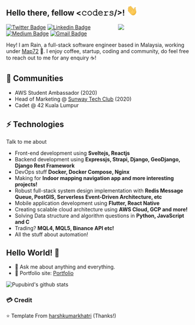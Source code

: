 <h2> Hello there, fellow <𝚌𝚘𝚍𝚎𝚛𝚜/>! <img src="https://raw.githubusercontent.com/ABSphreak/ABSphreak/master/gifs/Hi.gif" width="30px"></h2>

<img align='right' src='https://user-images.githubusercontent.com/5713670/87202985-820dcb80-c2b6-11ea-9f56-7ec461c497c3.gif' width='200"'>

[![Twitter Badge](https://img.shields.io/badge/-@pupubird1-1ca0f1?style=flat-square&labelColor=1ca0f1&logo=twitter&logoColor=white&link=https://twitter.com/pupubird1)](https://twitter.com/pupubird1) [![Linkedin Badge](https://img.shields.io/badge/-rainchai-blue?style=flat-square&logo=Linkedin&logoColor=white&link=https://www.linkedin.com/in/rain-chai-48370318a/)](https://www.linkedin.com/in/rain-chai-48370318a/) [![Medium Badge](https://img.shields.io/badge/-@rainchai4240-03a57a?style=flat-square&labelColor=000000&logo=Medium&link=https://medium.com/@rainchai4240)](https://medium.com/@rainchai4240)
[![Gmail Badge](https://img.shields.io/badge/-rainchai4240@gmail.com-c14438?style=flat-square&logo=Gmail&logoColor=white&link=mailto:rainchai4240@gmail.com)](mailto:rainchai4240@gmail.com)

Hey! I am Rain, a full-stack software engineer based in Malaysia, working under [Map72](https://github.com/map711) 🙌. I enjoy coffee, startup, coding and community, do feel free to reach out to me for any enquiry ☕!
## 👯 Communities
* AWS Student Ambassador (2020)
* Head of Marketing @ [Sunway Tech Club](https://github.com/sunwaytechclub) (2020)
* Cadet @ 42 Kuala Lumpur
## ⚡ Technologies
Talk to me about
- Front-end development using **Sveltejs, Reactjs**
- Backend development using **Expressjs, Strapi, Django, GeoDjango, Django Rest Framework**
- DevOps stuff **Docker, Docker Compose, Nginx**
- Making for **Indoor mapping navigation app and more interesting projects!**
- Robust full-stack system design implementation with **Redis Message Queue, PostGIS, Serverless Event-Driven Architecture, etc**
- Mobile application development using **Flutter, React Native**
- Creating scalable cloud architecture using **AWS Cloud, GCP and more!**
- Solving Data structure and algorithm questions in **Python, JavaScript and C**
- Trading? **MQL4, MQL5, Binance API etc!**
- All the stuff about automation!
## Hello World! 🤔
- 💬 Ask me about anything and everything.
- 🎯 Portfolio site: [Portfolio](https://rainchai.me)

![Pupubird's github stats](https://github-readme-stats.vercel.app/api?username=pupubird&hide=["issues"]&show_icons=true)

### 💳 Credit
⭐️ Template From [harshkumarkhatri](https://github.com/harshkumarkhatri) (Thanks!)
